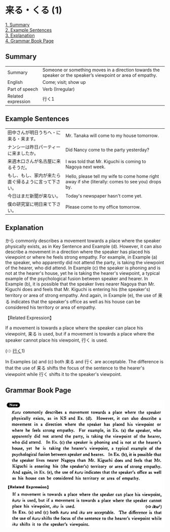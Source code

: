 # 来る・くる (1)

[1. Summary](#summary)<br>
[2. Example Sentences](#example-sentences)<br>
[3. Explanation](#explanation)<br>
[4. Grammar Book Page](#grammar-book-page)<br>


## Summary

<table><tr>   <td>Summary</td>   <td>Someone or something moves in a direction towards the speaker or the speaker’s viewpoint or area of empathy.</td></tr><tr>   <td>English</td>   <td>Come; visit; show up</td></tr><tr>   <td>Part of speech</td>   <td>Verb (Irregular)</td></tr><tr>   <td>Related expression</td>   <td>行く1</td></tr></table>

## Example Sentences

<table><tr>   <td>田中さんが明日うちへ・に来る・来ます。</td>   <td>Mr. Tanaka will come to my house tomorrow.</td></tr><tr>   <td>ナンシーは昨日パーティーに来ましたか。</td>   <td>Did Nancy come to the party yesterday?</td></tr><tr>   <td>来週木口さんが名古屋に来るそうだ。</td>   <td>I was told that Mr. Kiguchi is coming to Nagoya next week.</td></tr><tr>   <td>もし、もし、家内が来たら直ぐ帰るように言って下さい。</td>   <td>Hello, please tell my wife to come home right away if she (literally: comes to see you) drops by.</td></tr><tr>   <td>今日はまだ新聞が来ない。</td>   <td>Today's newspaper hasn't come yet.</td></tr><tr>   <td>僕の研究室に明日来て下さい。</td>   <td>Please come to my office tomorrow.</td></tr></table>

## Explanation

<p>から commonly describes a movement towards a place where the speaker physically exists, as in Key Sentence and Example (d). However, it can also describe a movement in a direction where the speaker has placed his viewpoint or where he feels strong empathy. For example, in Example (a) the speaker, who apparently did not attend the party, is taking the viewpoint of the hearer, who did attend. In Example (c) the speaker is phoning and is not at the hearer's house, yet he is taking the hearer's viewpoint, a typical example of the psychological fusion between speaker and hearer. In Example (b), it is possible that the speaker lives nearer Nagoya than Mr. Kiguchi does and feels that Mr. Kiguchi is entering his (the speaker's) territory or area of strong empathy. And again, in Example (e), the use of <span class="cloze">来る</span> indicates that the speaker's office as well as his house can be considered his territory or area of empathy.</p>  <p>【Related Expression】</p>  <p>If a movement is towards a place where the speaker can place his viewpoint, <span class="cloze">来る</span> is used, but if a movement is towards a place where the speaker cannot place his viewpoint, 行く is used.</p>  <p>(⇨ <a href="#㊦ 行く・いく (1)">行く</a>1)</p>  <p>In Examples (a) and (c) both <span class="cloze">来る</span> and 行く are acceptable. The difference is that the use of <span class="cloze">来る</span> shifts the focus of the sentence to the hearer's viewpoint while 行く shifts it to the speaker's viewpoint.</p>

## Grammar Book Page

![](../img/Basic来る.png)

